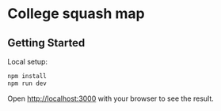 # College squash map
## Getting Started
Local setup:
```bash
npm install
npm run dev
```

Open [http://localhost:3000](http://localhost:3000) with your browser to see the result.